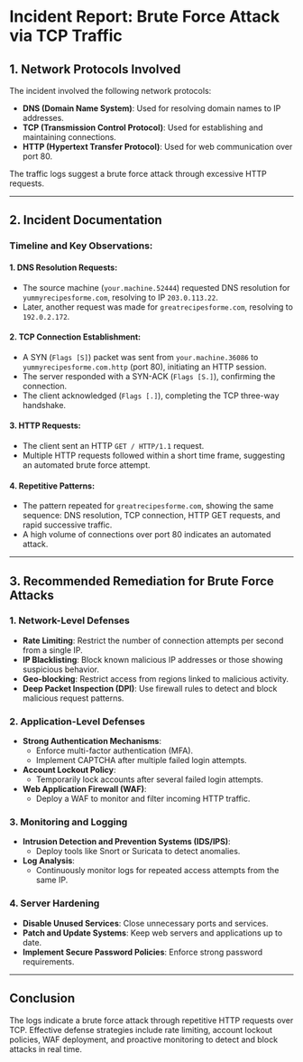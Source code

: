 # Incident Report: Brute Force Attack via TCP Traffic

## 1. Network Protocols Involved
The incident involved the following network protocols:

- **DNS (Domain Name System)**: Used for resolving domain names to IP addresses.
- **TCP (Transmission Control Protocol)**: Used for establishing and maintaining connections.
- **HTTP (Hypertext Transfer Protocol)**: Used for web communication over port 80.

The traffic logs suggest a brute force attack through excessive HTTP requests.

---

## 2. Incident Documentation

### **Timeline and Key Observations:**

#### **1. DNS Resolution Requests:**
- The source machine (`your.machine.52444`) requested DNS resolution for `yummyrecipesforme.com`, resolving to IP `203.0.113.22`.
- Later, another request was made for `greatrecipesforme.com`, resolving to `192.0.2.172`.

#### **2. TCP Connection Establishment:**
- A SYN (`Flags [S]`) packet was sent from `your.machine.36086` to `yummyrecipesforme.com.http` (port 80), initiating an HTTP session.
- The server responded with a SYN-ACK (`Flags [S.]`), confirming the connection.
- The client acknowledged (`Flags [.]`), completing the TCP three-way handshake.

#### **3. HTTP Requests:**
- The client sent an HTTP `GET / HTTP/1.1` request.
- Multiple HTTP requests followed within a short time frame, suggesting an automated brute force attempt.

#### **4. Repetitive Patterns:**
- The pattern repeated for `greatrecipesforme.com`, showing the same sequence: DNS resolution, TCP connection, HTTP GET requests, and rapid successive traffic.
- A high volume of connections over port 80 indicates an automated attack.

---

## 3. Recommended Remediation for Brute Force Attacks

### **1. Network-Level Defenses**
- **Rate Limiting**: Restrict the number of connection attempts per second from a single IP.
- **IP Blacklisting**: Block known malicious IP addresses or those showing suspicious behavior.
- **Geo-blocking**: Restrict access from regions linked to malicious activity.
- **Deep Packet Inspection (DPI)**: Use firewall rules to detect and block malicious request patterns.

### **2. Application-Level Defenses**
- **Strong Authentication Mechanisms**:
  - Enforce multi-factor authentication (MFA).
  - Implement CAPTCHA after multiple failed login attempts.
- **Account Lockout Policy**:
  - Temporarily lock accounts after several failed login attempts.
- **Web Application Firewall (WAF)**:
  - Deploy a WAF to monitor and filter incoming HTTP traffic.

### **3. Monitoring and Logging**
- **Intrusion Detection and Prevention Systems (IDS/IPS)**:
  - Deploy tools like Snort or Suricata to detect anomalies.
- **Log Analysis**:
  - Continuously monitor logs for repeated access attempts from the same IP.

### **4. Server Hardening**
- **Disable Unused Services**: Close unnecessary ports and services.
- **Patch and Update Systems**: Keep web servers and applications up to date.
- **Implement Secure Password Policies**: Enforce strong password requirements.

---

## Conclusion
The logs indicate a brute force attack through repetitive HTTP requests over TCP. Effective defense strategies include rate limiting, account lockout policies, WAF deployment, and proactive monitoring to detect and block attacks in real time.
